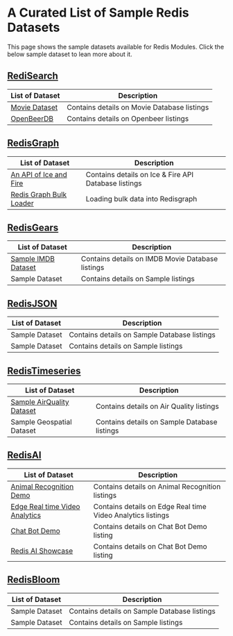 # A Curated List of Sample Redis Datasets

This page shows the sample datasets available for Redis Modules. Click the below sample dataset to lean more about it.



## [RediSearch](https://github.com/Redis-Developer/redis-datasets/tree/master/redisearch)


| List of Dataset | Description |
| --- | --- |
| [Movie Dataset](https://github.com/Redis-Developer/redis-datasets/tree/movie-dataset/movie-database) | Contains details on Movie Database listings |
| [OpenBeerDB](https://github.com/Redis-Developer/redis-datasets/tree/master/redisearch/openbeerdb) | Contains details on Openbeer listings |


## [RedisGraph](https://github.com/Redis-Developer/redis-datasets/blob/master/redisgraph/README.md)

| List of Dataset | Description |
| --- | --- |
| [An API of Ice and Fire](https://github.com/Redis-Developer/redis-datasets/blob/master/redisgraph/datasets/iceandfire/README.md) | Contains details on Ice & Fire API Database listings |
| [Redis Graph Bulk Loader](https://github.com/Redis-Developer/redis-datasets/tree/master/redisgraph/redisgraph-bulk-loader) | Loading bulk data into Redisgraph |

## [RedisGears](https://github.com/Redis-Developer/redis-datasets/blob/master/redisgears/README.md)

| List of Dataset | Description |
| --- | --- |
| [Sample IMDB Dataset](https://github.com/Redis-Developer/redis-datasets/blob/master/redisgears/README.md) | Contains details on IMDB Movie Database listings |
| Sample  Dataset | Contains details on Sample listings |


## [RedisJSON](https://github.com/Redis-Developer/redis-datasets/blob/master/redisjson/README.md)

| List of Dataset | Description |
| --- | --- |
| Sample  Dataset | Contains details on Sample Database listings |
| Sample Dataset | Contains details on Sample listings |



## [RedisTimeseries](https://github.com/Redis-Developer/redis-datasets/blob/master/redistimeseries/README.md)

| List of Dataset | Description |
| --- | --- |
| [Sample AirQuality Dataset](https://github.com/Redis-Developer/redis-datasets/tree/master/redistimeseries/AirQualityUCI) | Contains details on Air Quality listings |
| Sample Geospatial  Dataset | Contains details on Sample Database listings |

## [RedisAI](https://github.com/Redis-Developer/redis-datasets/blob/master/redisai/README.md)


| List of Dataset | Description |
| --- | --- |
| [Animal Recognition Demo](https://github.com/Redis-Developer/redis-datasets/tree/master/redisai) | Contains details on Animal Recognition listings |
| [Edge Real time Video Analytics](https://github.com/Redis-Developer/redis-datasets/tree/master/redisai)| Contains details on Edge Real time Video Analytics listings |
| [Chat Bot Demo](https://github.com/Redis-Developer/redis-datasets/tree/master/redisai) | Contains details on Chat Bot Demo listing |
[ Redis AI Showcase](https://github.com/Redis-Developer/redis-datasets/tree/master/redisai) | Contains details on Chat Bot Demo listing |

## [RedisBloom](https://github.com/Redis-Developer/redis-datasets/blob/master/redisbloom/README.md)

| List of Dataset | Description |
| --- | --- |
| Sample Dataset | Contains details on Sample Database listings |
| Sample  Dataset | Contains details on Sample listings |
